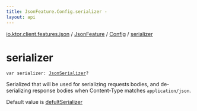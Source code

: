 ```yaml
---
title: JsonFeature.Config.serializer - 
layout: api
---
```


<div class='api-docs-breadcrumbs'><a href="../../index.html">io.ktor.client.features.json</a> / <a href="../index.html">JsonFeature</a> / <a href="index.html">Config</a> / <a href="./serializer.html">serializer</a></div>

# serializer

<div class="signature"><code><span class="keyword">var </span><span class="identifier">serializer</span><span class="symbol">: </span><a href="../../-json-serializer/index.html"><span class="identifier">JsonSerializer</span></a><span class="symbol">?</span></code></div>

Serialized that will be used for serializing requests bodies,
and de-serializing response bodies when Content-Type matches <code>application/json</code>.

Default value is <a href="#">defultSerializer</a>

